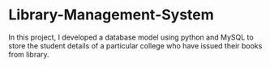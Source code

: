 # Library-Management-System
In this project, I developed a database model using python and MySQL to store the student details of a particular college who have issued their books from library. 
